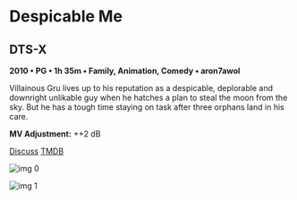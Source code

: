 # Despicable Me

## DTS-X

**2010 • PG • 1h 35m • Family, Animation, Comedy • aron7awol**

Villainous Gru lives up to his reputation as a despicable, deplorable and downright unlikable guy when he hatches a plan to steal the moon from the sky. But he has a tough time staying on task after three orphans land in his care.

**MV Adjustment:** ++2 dB

[Discuss](https://www.avsforum.com/threads/bass-eq-for-filtered-movies.2995212/post-57618132)  [TMDB](20352)

![img 0](https://i.imgur.com/zgE3XNs.jpg)

![img 1](https://i.imgur.com/Q9TMlgp.jpg)

